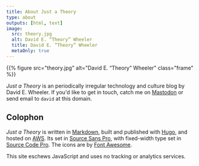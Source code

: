 ```yaml
---
title: About Just a Theory
type: about
outputs: [html, text]
image:
  src: theory.jpg
  alt: David E. “Theory” Wheeler
  title: David E. “Theory” Wheeler
  metaOnly: true
---
```


{{% figure src="theory.jpg" alt="David E. “Theory” Wheeler" class="frame" %}}

*Just a Theory* is an periodically irregular technology and culture blog by
David E. Wheeler. If you'd like to get in touch, catch me on [Mastodon] or send
email to `david` at this domain.

Colophon
--------

*Just a Theory* is written in [Markdown], built and published with [Hugo], and
hosted on [AWS]. Its set in [Source Sans Pro], with fixed-width type set in
[Source Code Pro]. The icons are by [Font Awesome].

This site eschews JavaScript and uses no tracking or analytics services.

[Markdown]: https://daringfireball.net/projects/markdown/
[Hugo]: https://gohugo.io
[AWS]: https://aws.amazon.com/
[Source Sans Pro]: https://github.com/adobe-fonts/source-sans-pro
[Source Code Pro]: https://github.com/adobe-fonts/source-code-pro
[Mastodon]: https://xoxo.zone/@theory
[Font Awesome]: https://fontawesome.com
